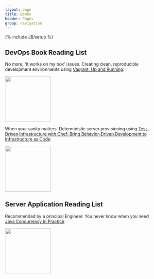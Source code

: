 ```yaml
---
layout: page
title: Books 
header: Pages
group: navigation
---
```

{% include JB/setup %}

## DevOps Book Reading List

No more, 'it works on my box' issues. Creating clean, reproducible development environments using [Vagrant: Up and Running](http://www.amazon.com/gp/product/1449335837/ref=as_li_tl?ie=UTF8&camp=1789&creative=390957&creativeASIN=1449335837&linkCode=as2&tag=nisbl00c-20&linkId=X7AAEEENEHJCKGGL): 

<a href="http://www.amazon.com/gp/product/1449335837/ref=as_li_tl?ie=UTF8&camp=1789&creative=390957&creativeASIN=1449335837&linkCode=as2&tag=nisbl00c-20&linkId=X7AAEEENEHJCKGGL"><img border="0" width="150px" src="http://ecx.images-amazon.com/images/I/51t8vBfbyhL.jpg" ></a>

When your sanity matters. Deterministic server provisioning using [Test-Driven Infrastructure with Chef: Bring Behavior-Driven Development to Infrastructure as Code](http://www.amazon.com/gp/product/1449372201/ref=as_li_tl?ie=UTF8&camp=1789&creative=390957&creativeASIN=1449372201&linkCode=as2&tag=nisbl00c-20&linkId=BBCMXVQEVGLZY4SV):

<a href="http://www.amazon.com/gp/product/1449372201/ref=as_li_tl?ie=UTF8&camp=1789&creative=390957&creativeASIN=1449372201&linkCode=as2&tag=nisbl00c-20&linkId=BBCMXVQEVGLZY4SV"><img border="0" width="150px" src="http://ecx.images-amazon.com/images/I/51YCJHAUVtL.jpg"/></a>


## Server Application Reading List

Recommended by a principal Engineer. You never know when you need [Java Concurrency in Practice](http://www.amazon.com/gp/product/0321349601/ref=as_li_tl?ie=UTF8&camp=1789&creative=390957&creativeASIN=0321349601&linkCode=as2&tag=nisbl00c-20&linkId=RY4KUJ6HMFE45QV7):

<a href="http://www.amazon.com/gp/product/0321349601/ref=as_li_tl?ie=UTF8&camp=1789&creative=390957&creativeASIN=0321349601&linkCode=as2&tag=nisbl00c-20&linkId=MJD6UD7YVRNMZ4FN"><img border="0" width="150px" src="http://ecx.images-amazon.com/images/I/51P45DWwImL.jpg"/></a>
